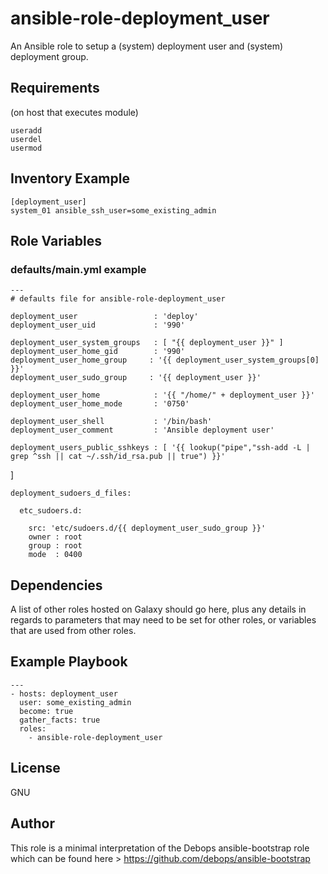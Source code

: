 ansible-role-deployment_user
===========================

An Ansible role to setup a (system) deployment user and (system) deployment group.

Requirements
------------
(on host that executes module)

    useradd
    userdel
    usermod

Inventory Example
-----------------

    [deployment_user]
    system_01 ansible_ssh_user=some_existing_admin



Role Variables
--------------

### defaults/main.yml example

    ---
    # defaults file for ansible-role-deployment_user
    
    deployment_user                 : 'deploy'
    deployment_user_uid             : '990'
    
    deployment_user_system_groups   : [ "{{ deployment_user }}" ]
    deployment_user_home_gid        : '990'
    deployment_user_home_group     : '{{ deployment_user_system_groups[0] }}'
    deployment_user_sudo_group     : '{{ deployment_user }}'
    
    deployment_user_home            : '{{ "/home/" + deployment_user }}'
    deployment_user_home_mode       : '0750'
    
    deployment_user_shell           : '/bin/bash'
    deployment_user_comment         : 'Ansible deployment user'
    
    deployment_users_public_sshkeys : [ '{{ lookup("pipe","ssh-add -L | grep ^ssh || cat ~/.ssh/id_rsa.pub || true") }}'
 ]

    deployment_sudoers_d_files:
    
      etc_sudoers.d:
    
        src: 'etc/sudoers.d/{{ deployment_user_sudo_group }}'
        owner : root
        group : root
        mode  : 0400

Dependencies
------------

A list of other roles hosted on Galaxy should go here, plus any details in regards to parameters that may need to be set for other roles, or variables that are used from other roles.

Example Playbook
----------------

    ---
    - hosts: deployment_user
      user: some_existing_admin
      become: true
      gather_facts: true
      roles:
        - ansible-role-deployment_user

License
-------

GNU

Author
------

This role is a minimal interpretation of the Debops ansible-bootstrap role which can be found here > https://github.com/debops/ansible-bootstrap
